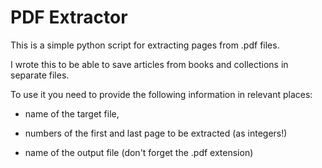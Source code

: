 # PDF Extractor
This is a simple python script for extracting pages from .pdf files.

I wrote this to be able to save articles from books and collections in separate files.

To use it you need to provide the following information in relevant places:
 
+ name of the target file,

+ numbers of the first and last page to be extracted (as integers!)

+ name of the output file (don't forget the .pdf extension)
